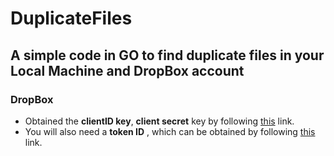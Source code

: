 DuplicateFiles
===============

A simple code in GO to find duplicate files in your Local Machine and DropBox account
---------------------------------------------------------------------------------------

### DropBox
* Obtained the **clientID key**, **client secret** key by following [this](https://github.com/stacktic/dropbox) link.
* You will also need a **token ID** , which can be obtained by following [this](https://blogs.dropbox.com/developers/2014/05/generate-an-access-token-for-your-own-account/) link.


